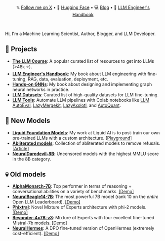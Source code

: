 <div align="center">
  <p align="center">
    𝕏 <a href="https://twitter.com/maximelabonne">Follow me on X</a> • 
    🤗 <a href="https://huggingface.co/mlabonne">Hugging Face</a> • 
    💻 <a href="https://mlabonne.github.io/blog">Blog</a> • 
    📙 <a href="https://github.com/PacktPublishing/LLM-Engineers-Handbook">LLM Engineer's Handbook</a>
  </p>
</div>
<br/>

Hi, I'm a Machine Learning Scientist, Author, Blogger, and LLM Developer.

## 💼 Projects

* [**The LLM Course**](https://github.com/mlabonne/llm-course): A popular curated list of resources to get into LLMs (>48k ⭐).
* [**LLM Engineer's Handbook**](https://github.com/PacktPublishing/LLM-Engineers-Handbook): My book about LLM engineering with fine-tuning, RAG, data, evaluation, deployment, etc.
* [**Hands-on GNNs**](https://github.com/PacktPublishing/Hands-On-Graph-Neural-Networks-Using-Python): My book about designing and implementing graph neural networks in practice.
* [**LLM Datasets**](https://github.com/mlabonne/llm-datasets): Curated list of high-quality datasets for LLM fine-tuning.
* [**LLM Tools**](https://github.com/mlabonne/llm-course?tab=readme-ov-file#tools): Automate LLM pipelines with Colab notebooks like [LLM AutoEval](https://github.com/mlabonne/llm-autoeval), [LazyMergekit](https://colab.research.google.com/drive/1obulZ1ROXHjYLn6PPZJwRR6GzgQogxxb?usp=sharing), [LazyAxolotl](https://colab.research.google.com/drive/1TsDKNo2riwVmU55gjuBgB1AXVtRRfRHW?usp=sharing), and [AutoQuant](https://colab.research.google.com/drive/1b6nqC7UZVt8bx4MksX7s656GXPM-eWw4?usp=sharing).

## 🤗 New Models

* [**Liquid Foundation Models**](https://www.liquid.ai/liquid-foundation-models): My work at Liquid AI is to post-train our own pre-trained LLMs with a custom architecture. [[Playground]](https://playground.liquid.ai/chat)
* [**Abliterated models**](https://huggingface.co/collections/mlabonne/abliteration-66bf9a0f9f88f7346cb9462f): Collection of abliterated models to remove refusals. [[Article]](https://huggingface.co/blog/mlabonne/abliteration)
* [**NeuralDaredevil-8B**](https://huggingface.co/mlabonne/NeuralDaredevil-8B-abliterated): Uncensored models with the highest MMLU score in the 8B category.

## 💀 Old models

* [**AlphaMonarch-7B**](https://huggingface.co/mlabonne/AlphaMonarch-7B): Top performer in terms of reasoning + conversational abilities on a variety of benchmarks. [[Demo]](https://huggingface.co/spaces/mlabonne/AlphaMonarch-7B-GGUF-Chat)
* [**NeuralBeagle14-7B**](https://huggingface.co/mlabonne/NeuralBeagle14-7B): The most powerful 7B model (rank 10 on the *entire* Open LLM Leaderboard). [[Demo]](https://huggingface.co/spaces/mlabonne/NeuralBeagle14-7B-GGUF-Chat)
* [**Phixtral**](https://huggingface.co/mlabonne/phixtral-2x2_8): Novel Mixture of Experts architecture with phi-2 models. [[Demo]](https://huggingface.co/spaces/mlabonne/phixtral-chat)
* [**Beyonder-4x7B-v3**](https://huggingface.co/mlabonne/Beyonder-4x7B-v3): Mixture of Experts with four excellent fine-tuned Mistral-7b models. [[Demo]](https://huggingface.co/spaces/mlabonne/Beyonder-4x7B-v3-GGUF-Chat)
* [**NeuralHermes**](https://huggingface.co/mlabonne/NeuralHermes-2.5-Mistral-7B): A DPO fine-tuned version of OpenHermes (extremely cost-efficient). [[Demo]](https://huggingface.co/spaces/mlabonne/NeuralHermes-2.5-Mistral-7B-GGUF-Chat)
